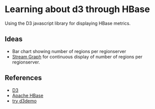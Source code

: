 Learning about d3 through HBase 
===============================

Using the D3 javascript library for displaying HBase metrics.

Ideas
-----

* Bar chart showing number of regions per regionserver
* [Stream Graph](http://mbostock.github.com/d3/ex/stream.html) for continuous display of number of regions per regionserver.

References
----------

* [D3](http://mbostock.github.com/d3/)
* [Apache HBase](http://hbase.apache.org/)
* [try d3demo](http://hiro-tan.org/~ekoontz/d3demo/)

